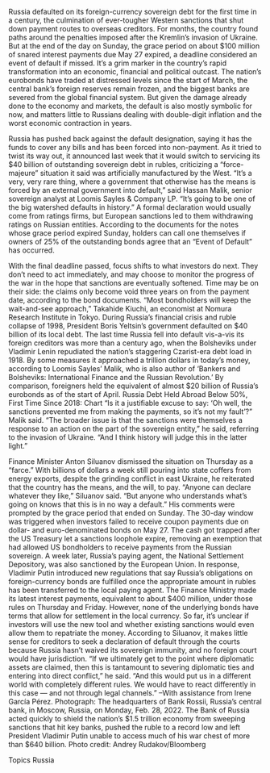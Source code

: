 Russia defaulted on its foreign-currency sovereign debt for the first time in a century, the culmination of ever-tougher Western sanctions that shut down payment routes to overseas creditors.
For months, the country found paths around the penalties imposed after the Kremlin’s invasion of Ukraine. But at the end of the day on Sunday, the grace period on about $100 million of snared interest payments due May 27 expired, a deadline considered an event of default if missed.
It’s a grim marker in the country’s rapid transformation into an economic, financial and political outcast. The nation’s eurobonds have traded at distressed levels since the start of March, the central bank’s foreign reserves remain frozen, and the biggest banks are severed from the global financial system.
But given the damage already done to the economy and markets, the default is also mostly symbolic for now, and matters little to Russians dealing with double-digit inflation and the worst economic contraction in years.

Russia has pushed back against the default designation, saying it has the funds to cover any bills and has been forced into non-payment. As it tried to twist its way out, it announced last week that it would switch to servicing its $40 billion of outstanding sovereign debt in rubles, criticizing a “force-majeure” situation it said was artificially manufactured by the West.
“It’s a very, very rare thing, where a government that otherwise has the means is forced by an external government into default,” said Hassan Malik, senior sovereign analyst at Loomis Sayles & Company LP. “It’s going to be one of the big watershed defaults in history.”
A formal declaration would usually come from ratings firms, but European sanctions led to them withdrawing ratings on Russian entities. According to the documents for the notes whose grace period expired Sunday, holders can call one themselves if owners of 25% of the outstanding bonds agree that an “Event of Default” has occurred.

With the final deadline passed, focus shifts to what investors do next.
They don’t need to act immediately, and may choose to monitor the progress of the war in the hope that sanctions are eventually softened. Time may be on their side: the claims only become void three years on from the payment date, according to the bond documents.
“Most bondholders will keep the wait-and-see approach,” Takahide Kiuchi, an economist at Nomura Research Institute in Tokyo.
During Russia’s financial crisis and ruble collapse of 1998, President Boris Yeltsin’s government defaulted on $40 billion of its local debt.
The last time Russia fell into default vis-a-vis its foreign creditors was more than a century ago, when the Bolsheviks under Vladimir Lenin repudiated the nation’s staggering Czarist-era debt load in 1918.
By some measures it approached a trillion dollars in today’s money, according to Loomis Sayles’ Malik, who is also author of ‘Bankers and Bolsheviks: International Finance and the Russian Revolution.’
By comparison, foreigners held the equivalent of almost $20 billion of Russia’s eurobonds as of the start of April.
Russia Debt Held Abroad Below 50%, First Time Since 2018: Chart
“Is it a justifiable excuse to say: ‘Oh well, the sanctions prevented me from making the payments, so it’s not my fault’?” Malik said.
“The broader issue is that the sanctions were themselves a response to an action on the part of the sovereign entity,” he said, referring to the invasion of Ukraine. “And I think history will judge this in the latter light.”

Finance Minister Anton Siluanov dismissed the situation on Thursday as a “farce.”
With billions of dollars a week still pouring into state coffers from energy exports, despite the grinding conflict in east Ukraine, he reiterated that the country has the means, and the will, to pay.
“Anyone can declare whatever they like,” Siluanov said. “But anyone who understands what’s going on knows that this is in no way a default.”
His comments were prompted by the grace period that ended on Sunday. The 30-day window was triggered when investors failed to receive coupon payments due on dollar- and euro-denominated bonds on May 27.
The cash got trapped after the US Treasury let a sanctions loophole expire, removing an exemption that had allowed US bondholders to receive payments from the Russian sovereign. A week later, Russia’s paying agent, the National Settlement Depository, was also sanctioned by the European Union.
In response, Vladimir Putin introduced new regulations that say Russia’s obligations on foreign-currency bonds are fulfilled once the appropriate amount in rubles has been transferred to the local paying agent.
The Finance Ministry made its latest interest payments, equivalent to about $400 million, under those rules on Thursday and Friday. However, none of the underlying bonds have terms that allow for settlement in the local currency.
So far, it’s unclear if investors will use the new tool and whether existing sanctions would even allow them to repatriate the money.
According to Siluanov, it makes little sense for creditors to seek a declaration of default through the courts because Russia hasn’t waived its sovereign immunity, and no foreign court would have jurisdiction.
“If we ultimately get to the point where diplomatic assets are claimed, then this is tantamount to severing diplomatic ties and entering into direct conflict,” he said. “And this would put us in a different world with completely different rules. We would have to react differently in this case — and not through legal channels.”
–With assistance from Irene García Pérez.
Photograph: The headquarters of Bank Rossii, Russia’s central bank, in Moscow, Russia, on Monday, Feb. 28, 2022. The Bank of Russia acted quickly to shield the nation’s $1.5 trillion economy from sweeping sanctions that hit key banks, pushed the ruble to a record low and left President Vladimir Putin unable to access much of his war chest of more than $640 billion. Photo credit: Andrey Rudakov/Bloomberg

Topics
Russia
